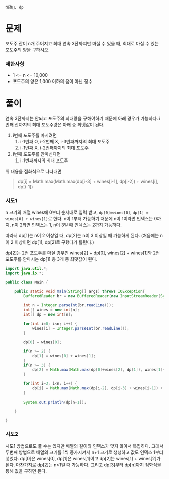 ```
해결🔺, dp
```

# 문제

포도주 잔이 n개 주어지고 최대 연속 3잔까지만 마실 수 있을 때, 최대로 마실 수 있는 포도주의 양을 구하시오.

### 제한사항

- 1 <= n <= 10,000
- 포도주의 양은 1,000 이하의 음이 아닌 정수

# 풀이

연속 3잔까지는 안되고 포도주의 최대량을 구해야하기 때문에 아래 경우가 가능하다. i번째 잔까지의 최대 포도주량은 아래 중 최댓값이 된다.

1. i번째 포도주를 마시려면
   1. i-1번째 O, i-2번째 X, i-3번째까지의 최대 포도주
   2. i-1번째 X, i-2번째까지의 최대 포도주
2. i번째 포도주를 안마신다면
   1. i-1번째까지의 최대 포도주

위 내용을 점화식으로 나타내면

> dp[i] = Math.max(Math.max(dp[i-3] + wines[i-1], dp[i-2]) + wines[i], dp[i-1])

### 시도1

n 크기의 배열 wines에 0부터 순서대로 입력 받고, `dp[0]=wines[0]`, `dp[1] = wines[0] + wines[1]`로 한다. n이 1부터 가능하기 때문에 n이 1이라면 인덱스는 0까지, n이 2라면 인덱스는 1, n이 3일 때 인덱스는 2까지 가능하다.

따라서 dp[1]는 n이 2 이상일 때, dp[2]는 n이 3 이상일 때 가능하게 된다.
(처음에는 n이 2 이상이면 dp[1], dp[2]로 구했다가 틀렸다.)

dp[2]는 2번 포도주를 마실 경우인 wines[2] + dp[0], wines[2] + wines[1]와 2번 포도주를 안마시는 dp[1] 총 3개 중 최댓값이 된다.

```java
import java.util.*;
import java.io.*;

public class Main {

	public static void main(String[] args) throws IOException{
		BufferedReader br = new BufferedReader(new InputStreamReader(System.in));

		int n = Integer.parseInt(br.readLine());
		int[] wines = new int[n];
		int[] dp = new int[n];

		for(int i=0; i<n; i++) {
			wines[i] = Integer.parseInt(br.readLine());
		}

		dp[0] = wines[0];

		if(n >= 2) {
			dp[1] = wines[0] + wines[1];
		}
		if(n >= 3) {
			dp[2] = Math.max(Math.max(dp[0]+wines[2], dp[1]), wines[1]+wines[2]);
		}

		for(int i=3; i<n; i++) {
			dp[i] = Math.max(Math.max(dp[i-2], dp[i-3] + wines[i-1]) + wines[i], dp[i-1]);
		}

		System.out.println(dp[n-1]);

	}

}
```

### 시도2

시도1 방법으로도 풀 수는 있지만 배열의 길이와 인덱스가 맞지 않아서 복잡하다. 그래서 두번째 방법으로 배열의 크기를 1씩 증가시켜서 n+1 크기로 생성하고 값도 인덱스 1부터 넣었다. dp[0]은 wines[0], dp[1]은 wines[1]이고 dp[2]는 wines[1] + wines[2]가 된다. 마찬가지로 dp[2]는 n>1일 때 가능하다. 그리고 dp[3]부터 dp[n]까지 점화식을 통해 값을 구하면 된다.
